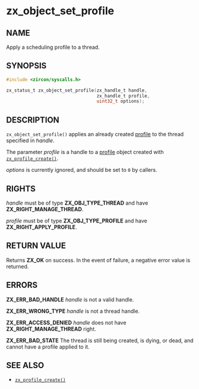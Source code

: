 # zx_object_set_profile

## NAME

<!-- Contents of this heading updated by update-docs-from-fidl, do not edit. -->

Apply a scheduling profile to a thread.

## SYNOPSIS

<!-- Contents of this heading updated by update-docs-from-fidl, do not edit. -->

```c
#include <zircon/syscalls.h>

zx_status_t zx_object_set_profile(zx_handle_t handle,
                                  zx_handle_t profile,
                                  uint32_t options);
```

## DESCRIPTION

`zx_object_set_profile()` applies an already created [profile] to the thread
specified in *handle*.

The parameter *profile* is a handle to a [profile] object created with
[`zx_profile_create()`].

*options* is currently ignored, and should be set to `0` by callers.

[profile]: /docs/reference/kernel_objects/profile.md

## RIGHTS

<!-- Contents of this heading updated by update-docs-from-fidl, do not edit. -->

*handle* must be of type **ZX_OBJ_TYPE_THREAD** and have **ZX_RIGHT_MANAGE_THREAD**.

*profile* must be of type **ZX_OBJ_TYPE_PROFILE** and have **ZX_RIGHT_APPLY_PROFILE**.

## RETURN VALUE

Returns **ZX_OK** on success. In the event of failure, a negative error value is
returned.

## ERRORS

**ZX_ERR_BAD_HANDLE**  *handle* is not a valid handle.

**ZX_ERR_WRONG_TYPE**  *handle* is not a thread handle.

**ZX_ERR_ACCESS_DENIED**  *handle* does not have **ZX_RIGHT_MANAGE_THREAD**
right.

**ZX_ERR_BAD_STATE**  The thread is still being created, is dying, or dead,
and cannot have a profile applied to it.

## SEE ALSO

 - [`zx_profile_create()`]

<!-- References updated by update-docs-from-fidl, do not edit. -->

[`zx_profile_create()`]: profile_create.md
